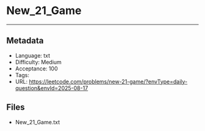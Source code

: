 # New_21_Game

---

## Metadata

- Language: txt
- Difficulty: Medium
- Acceptance: 100
- Tags: 
- URL: https://leetcode.com/problems/new-21-game/?envType=daily-question&envId=2025-08-17

## Files

- New_21_Game.txt
